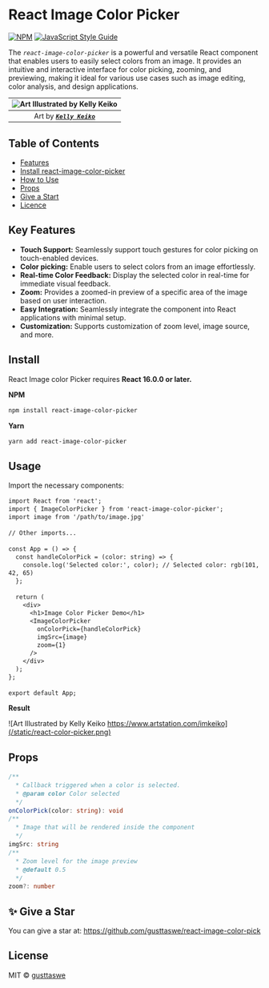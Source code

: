 # React Image Color Picker 

[![NPM](https://img.shields.io/npm/v/react-image-color-pick.svg)](https://www.npmjs.com/package/react-image-color-pick) 
[![JavaScript Style Guide](https://img.shields.io/badge/code_style-standard-brightgreen.svg)](https://standardjs.com)

The _`react-image-color-picker`_ is a powerful and versatile React component that enables users to easily select colors from an image. It provides an intuitive and interactive interface for color picking, zooming, and previewing, making it ideal for various use cases such as image editing, color analysis, and design applications.

|![Art Illustrated by Kelly Keiko](https://technog.com.br/color-picker/0f1c65bc-13a5-11ee-be56-0242ac120003.gif)|
|:--:| 
|  Art by [**_`Kelly Keiko`_**](https://www.artstation.com/imkeiko)  |

## Table of Contents
  - [Features](#key-features)
  - [Install react-image-color-picker](#installation)
  - [How to Use](#usage)
  - [Props](#props)
  - [Give a Start](#✨-give-a-star)
  - [Licence](#license)
  
## Key Features
  - **Touch Support:** Seamlessly support touch gestures for color picking on touch-enabled devices.
  - **Color picking:** Enable users to select colors from an image effortlessly.
  - **Real-time Color Feedback:** Display the selected color in real-time for immediate visual feedback.
  - **Zoom:** Provides a zoomed-in preview of a specific area of the image based on user interaction.
  - **Easy Integration:** Seamlessly integrate the component into React applications with minimal setup.
  - **Customization:** Supports customization of zoom level, image source, and more.

## Install

React Image color Picker requires **React 16.0.0 or later.**

**NPM**
```bash
npm install react-image-color-picker
```

**Yarn**
```bash
yarn add react-image-color-picker
```

## Usage

Import the necessary components:

```tsx
import React from 'react';
import { ImageColorPicker } from 'react-image-color-picker';
import image from '/path/to/image.jpg'

// Other imports...

const App = () => {
  const handleColorPick = (color: string) => {
    console.log('Selected color:', color); // Selected color: rgb(101, 42, 65)
  };

  return (
    <div>
      <h1>Image Color Picker Demo</h1>
      <ImageColorPicker
        onColorPick={handleColorPick}
        imgSrc={image}
        zoom={1}
      />
    </div>
  );
};

export default App;
```

**Result**

![Art Illustrated by Kelly Keiko https://www.artstation.com/imkeiko](/static/react-color-picker.png)


## Props

```ts
/**
  * Callback triggered when a color is selected.
  * @param color Color selected
  */
onColorPick(color: string): void
/**
  * Image that will be rendered inside the component
  */
imgSrc: string
/**
  * Zoom level for the image preview
  * @default 0.5
  */
zoom?: number
```

## ✨ Give a Star
You can give a star at: https://github.com/gusttaswe/react-image-color-pick
## License

MIT © [gusttaswe](https://github.com/gusttaswe)
